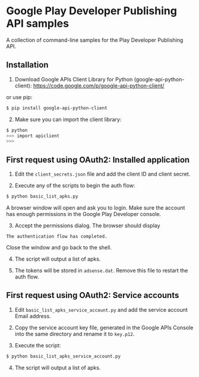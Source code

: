 # Google Play Developer Publishing API samples

A collection of command-line samples for the Play Developer Publishing API.

## Installation

1. Download Google APIs Client Library for Python (google-api-python-client):
  https://code.google.com/p/google-api-python-client/

  or use pip:

  ```bash
  $ pip install google-api-python-client
  ```

2. Make sure you can import the client library:

  ```bash
  $ python
  >>> import apiclient
  >>>
  ```

## First request using OAuth2: Installed application

1. Edit the `client_secrets.json` file and add the client ID and client secret.

2. Execute any of the scripts to begin the auth flow:

  ```bash
  $ python basic_list_apks.py
  ```

  A browser window will open and ask you to login. Make sure the account has
  enough permissions in the Google Play Developer console.

3. Accept the permissions dialog. The browser should display

  `The authentication flow has completed.`

  Close the window and go back to the shell.

4. The script will output a list of apks.

5. The tokens will be stored in `adsense.dat`. Remove this file to restart the
 auth flow.


## First request using OAuth2: Service accounts

1. Edit `basic_list_apks_service_account.py` and add the service account Email
address.

2. Copy the service account key file, generated in the Google APIs Console into
the same directory and rename it to `key.p12`.

3. Execute the script:

  ```bash
  $ python basic_list_apks_service_account.py
  ```

4. The script will output a list of apks.

